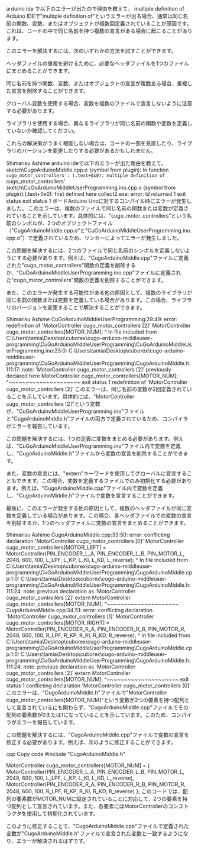 arduino ide で以下のエラーが出たので理由を教えて。 multiple definition of 
Arduino IDEで"multiple definition of"というエラーが出る場合、通常は同じ名前の関数、変数、またはオブジェクトが複数回定義されていることが原因です。これは、コードの中で同じ名前を持つ複数の宣言がある場合に起こることがあります。

このエラーを解決するには、次のいずれかの方法を試すことができます。

ヘッダファイルの重複を避けるために、必要なヘッダファイルを1つのファイルにまとめることができます。

同じ名前を持つ関数、変数、またはオブジェクトの宣言が複数ある場合、重複した宣言を削除することができます。

グローバル変数を使用する場合、変数を複数のファイルで宣言しないように注意する必要があります。

ライブラリを使用する場合、異なるライブラリが同じ名前の関数や変数を定義していないか確認してください。

これらの解決策がうまく機能しない場合は、コードの一部を見直したり、ライブラリのバージョンを変更したりする必要があるかもしれません。




Shimarisu Ashime
arduino ideで以下のエラーが出た理由を教えて。sketch\CugoArduinoMiddle.cpp.o (symbol from plugin): In function `cugo_motor_controllers':
(.text+0x0): multiple definition of `cugo_motor_controllers'
sketch\CuGoArduinoMiddleUserProgramming.ino.cpp.o (symbol from plugin):(.text+0x0): first defined here
collect2.exe: error: ld returned 1 exit status
exit status 1
ボードArduino Unoに対するコンパイル時にエラーが発生しました。
このエラーは、複数のファイルで同じ名前の関数または変数が定義されていることを示しています。具体的には、"cugo_motor_controllers"という名前のシンボルが、2つのオブジェクトファイル（"CugoArduinoMiddle.cpp.o"と"CuGoArduinoMiddleUserProgramming.ino.cpp.o"）で定義されているため、リンカーによってエラーが発生しました。

この問題を解決するには、2つのファイルで同じ名前のシンボルを定義しないようにする必要があります。例えば、"CugoArduinoMiddle.cpp"ファイルに定義された"cugo_motor_controllers"関数の定義を削除するか、"CuGoArduinoMiddleUserProgramming.ino.cpp"ファイルに定義された"cugo_motor_controllers"関数の定義を削除することができます。

また、このエラーが発生する可能性がある他の原因として、複数のライブラリが同じ名前の関数または変数を定義している場合があります。この場合、ライブラリのバージョンを変更することで解決することができます。




Shimarisu Ashime
CuGoArduinoMiddleUserProgramming:29:49: error: redefinition of 'MotorController cugo_motor_controllers [2]'
 MotorController cugo_motor_controllers[MOTOR_NUM];
                                                 ^
In file included from C:\Users\tamia\Desktop\cuborex\cugo-arduino-middleuser-programming\CuGoArduinoMiddleUserProgramming\CuGoArduinoMiddleUserProgramming.ino:23:0:
C:\Users\tamia\Desktop\cuborex\cugo-arduino-middleuser-programming\CuGoArduinoMiddleUserProgramming\CugoArduinoMiddle.h:111:17: note: 'MotorController cugo_motor_controllers [2]' previously declared here
 MotorController cugo_motor_controllers[MOTOR_NUM];
                 ^~~~~~~~~~~~~~~~~~~~~~
exit status 1
redefinition of 'MotorController cugo_motor_controllers [2]'
このエラーは、同じ名前の変数が2回定義されていることを示しています。具体的には、"MotorController cugo_motor_controllers [2]"という変数が、"CuGoArduinoMiddleUserProgramming.ino"ファイルと"CugoArduinoMiddle.h"ファイルの両方で定義されているため、コンパイラがエラーを報告しています。

この問題を解決するには、1つの定義に変数をまとめる必要があります。例えば、"CuGoArduinoMiddleUserProgramming.ino"ファイル内で変数を定義し、"CugoArduinoMiddle.h"ファイルから変数の宣言を削除することができます。

また、変数の宣言には、"extern"キーワードを使用してグローバルに宣言することもできます。この場合、変数を定義するファイルでのみ初期化する必要があります。例えば、"CugoArduinoMiddle.cpp"ファイル内で変数を定義し、"CugoArduinoMiddle.h"ファイルで変数を宣言することができます。

最後に、このエラーが発生する他の原因として、複数のヘッダファイルが同じ変数を定義している場合があります。この場合、各ヘッダファイルでの変数の宣言を削除するか、1つのヘッダファイルに変数の宣言をまとめることができます。




Shimarisu Ashime
CugoArduinoMiddle.cpp:33:50: error: conflicting declaration 'MotorController cugo_motor_controllers [0]'
 MotorController cugo_motor_controllers[MOTOR_LEFT] = MotorController(PIN_ENCODER_L_A, PIN_ENCODER_L_B, PIN_MOTOR_L, 2048, 600, 100, L_LPF, L_KP, L_KI, L_KD, L_reverse);
                                                  ^
In file included from C:\Users\tamia\Desktop\cuborex\cugo-arduino-middleuser-programming\CuGoArduinoMiddleUserProgramming\CugoArduinoMiddle.cpp:1:0:
C:\Users\tamia\Desktop\cuborex\cugo-arduino-middleuser-programming\CuGoArduinoMiddleUserProgramming\CugoArduinoMiddle.h:111:24: note: previous declaration as 'MotorController cugo_motor_controllers [2]'
 extern MotorController cugo_motor_controllers[MOTOR_NUM];
                        ^~~~~~~~~~~~~~~~~~~~~~
CugoArduinoMiddle.cpp:34:51: error: conflicting declaration 'MotorController cugo_motor_controllers [1]'
 MotorController cugo_motor_controllers[MOTOR_RIGHT] = MotorController(PIN_ENCODER_R_A, PIN_ENCODER_R_B, PIN_MOTOR_R, 2048, 600, 100, R_LPF, R_KP, R_KI, R_KD, R_reverse);
                                                   ^
In file included from C:\Users\tamia\Desktop\cuborex\cugo-arduino-middleuser-programming\CuGoArduinoMiddleUserProgramming\CugoArduinoMiddle.cpp:1:0:
C:\Users\tamia\Desktop\cuborex\cugo-arduino-middleuser-programming\CuGoArduinoMiddleUserProgramming\CugoArduinoMiddle.h:111:24: note: previous declaration as 'MotorController cugo_motor_controllers [2]'
 extern MotorController cugo_motor_controllers[MOTOR_NUM];
                        ^~~~~~~~~~~~~~~~~~~~~~
exit status 1
conflicting declaration 'MotorController cugo_motor_controllers [0]'
このエラーは、"CugoArduinoMiddle.h"ファイルで"MotorController cugo_motor_controllers[MOTOR_NUM]"という変数が2つの要素を持つ配列として宣言されているにも関わらず、"CugoArduinoMiddle.cpp"ファイルでその配列の要素数が0または1になっていることを示しています。このため、コンパイラがエラーを報告しています。

この問題を解決するには、"CugoArduinoMiddle.cpp"ファイルで変数の宣言を修正する必要があります。例えば、次のように修正することができます。

cpp
Copy code
#include "CugoArduinoMiddle.h"

MotorController cugo_motor_controllers[MOTOR_NUM] = {
  MotorController(PIN_ENCODER_L_A, PIN_ENCODER_L_B, PIN_MOTOR_L, 2048, 600, 100, L_LPF, L_KP, L_KI, L_KD, L_reverse),
  MotorController(PIN_ENCODER_R_A, PIN_ENCODER_R_B, PIN_MOTOR_R, 2048, 600, 100, R_LPF, R_KP, R_KI, R_KD, R_reverse)
};
このコードでは、配列の要素数がMOTOR_NUMに設定されていることに対応して、2つの要素を持つ配列として宣言されています。また、各要素にはMotorControllerのコンストラクタを使用して初期化されています。

このように修正することで、"CugoArduinoMiddle.cpp"ファイルで定義された変数が"CugoArduinoMiddle.h"ファイルで宣言された変数と一致するようになり、エラーが解決されるはずです。